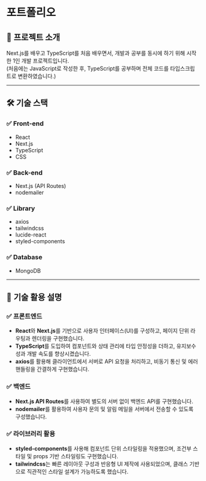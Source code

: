 # 포트폴리오

## 📌 프로젝트 소개

Next.js를 배우고 TypeScript를 처음 배우면서, 개발과 공부를 동시에 하기 위해 시작한 1인 개발 프로젝트입니다.  
(처음에는 JavaScript로 작성한 후, TypeScript를 공부하며 전체 코드를 타입스크립트로 변환하였습니다.)

---

## 🛠️ 기술 스택

### ✅ Front-end

- React
- Next.js
- TypeScript
- CSS

### ✅ Back-end

- Next.js (API Routes)
- nodemailer

### ✅ Library

- axios
- tailwindcss
- lucide-react
- styled-components

### ✅ Database

- MongoDB

---

## 🧩 기술 활용 설명

### ✅ 프론트엔드

- **React**와 **Next.js**를 기반으로 사용자 인터페이스(UI)를 구성하고, 페이지 단위 라우팅과 렌더링을 구현했습니다.
- **TypeScript**를 도입하여 컴포넌트와 상태 관리에 타입 안정성을 더하고, 유지보수성과 개발 속도를 향상시켰습니다.
- **axios**를 활용해 클라이언트에서 서버로 API 요청을 처리하고, 비동기 통신 및 에러 핸들링을 간결하게 구현했습니다.

### ✅ 백엔드

- **Next.js API Routes**를 사용하여 별도의 서버 없이 백엔드 API를 구현했습니다.
- **nodemailer**를 활용하여 사용자 문의 및 알림 메일을 서버에서 전송할 수 있도록 구성했습니다.

### ✅ 라이브러리 활용

- **styled-components**를 사용해 컴포넌트 단위 스타일링을 적용했으며, 조건부 스타일 및 props 기반 스타일링도 구현했습니다.
- **tailwindcss**는 빠른 레이아웃 구성과 반응형 UI 제작에 사용되었으며, 클래스 기반으로 직관적인 스타일 설계가 가능하도록 했습니다.
